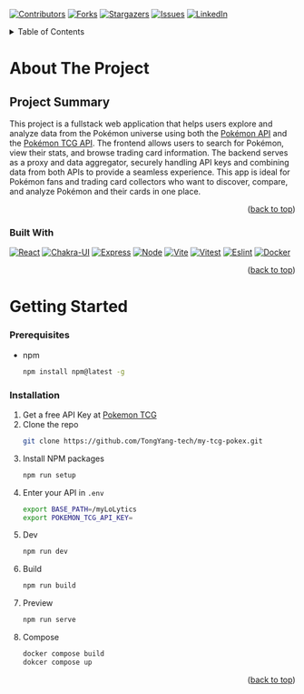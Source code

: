 <a id="readme-top"></a>
<!-- PROJECT SHIELDS -->
<!--
*** I'm using markdown "reference style" links for readability.
*** Reference links are enclosed in brackets [ ] instead of parentheses ( ).
*** See the bottom of this document for the declaration of the reference variables
*** for contributors-url, forks-url, etc. This is an optional, concise syntax you may use.
*** https://www.markdownguide.org/basic-syntax/#reference-style-links
-->
[![Contributors][contributors-shield]][contributors-url]
[![Forks][forks-shield]][forks-url]
[![Stargazers][stars-shield]][stars-url]
[![Issues][issues-shield]][issues-url]
[![LinkedIn][linkedin-shield]][linkedin-url]

<!-- PROJECT LOGO -->
<!-- <br />
<div align="center">
  <a href="https://github.com/othneildrew/Best-README-Template">
    <img src="images/logo.png" alt="Logo" width="80" height="80">
  </a>

  <h3 align="center">Best-README-Template</h3>

  <p align="center">
    An awesome README template to jumpstart your projects!
    <br />
    <a href="https://github.com/othneildrew/Best-README-Template"><strong>Explore the docs »</strong></a>
    <br />
    <br />
    <a href="https://github.com/othneildrew/Best-README-Template">View Demo</a>
    &middot;
    <a href="https://github.com/othneildrew/Best-README-Template/issues/new?labels=bug&template=bug-report---.md">Report Bug</a>
    &middot;
    <a href="https://github.com/othneildrew/Best-README-Template/issues/new?labels=enhancement&template=feature-request---.md">Request Feature</a>
  </p>
</div> -->

<!-- TABLE OF CONTENTS -->
<details>
  <summary>Table of Contents</summary>
  <ol>
    <li>
      <a href="#about-the-project">About The Project</a>
      <ul>
        <li><a href="#built-with">Built With</a></li>
      </ul>
    </li>
    <li>
      <a href="#getting-started">Getting Started</a>
      <ul>
        <li><a href="#prerequisites">Prerequisites</a></li>
        <li><a href="#installation">Installation</a></li>
      </ul>
    </li>
  </ol>
</details>

<!-- ABOUT THE PROJECT -->
# About The Project

<!-- [![Product Name Screen Shot][product-screenshot]](https://example.com) -->

## Project Summary

This project is a fullstack web application that helps users explore and analyze data from the Pokémon universe using both the [Pokémon API](https://pokeapi.co/) and the [Pokémon TCG API](https://pokemontcg.io/). The frontend allows users to search for Pokémon, view their stats, and browse trading card information. The backend serves as a proxy and data aggregator, securely handling API keys and combining data from both APIs to provide a seamless experience. This app is ideal for Pokémon fans and trading card collectors who want to discover, compare, and analyze Pokémon and their cards in one place.

<p align="right">(<a href="#readme-top">back to top</a>)</p>

### Built With

[![React][React.js]][React-url]
[![Chakra-UI][Chakra]][Chakra-url]
[![Express][Express.js]][Express-url]
[![Node][Node.js]][Node-url]
[![Vite][Vite]][Vite-url]
[![Vitest][Vitest]][Vitest-url]
[![Eslint][Eslint]][Eslint-url]
[![Docker][Docker]][Docker-url]

<p align="right">(<a href="#readme-top">back to top</a>)</p>

<!-- GETTING STARTED -->
# Getting Started

### Prerequisites

* npm
  ```sh
  npm install npm@latest -g
  ```

### Installation

1. Get a free API Key at [Pokemon TCG](https://pokemontcg.io/)
2. Clone the repo
   ```sh
   git clone https://github.com/TongYang-tech/my-tcg-pokex.git
   ```
3. Install NPM packages
   ```sh
   npm run setup
   ```
4. Enter your API in `.env`
   ```sh
   export BASE_PATH=/myLoLytics
   export POKEMON_TCG_API_KEY=
   ```
5. Dev
   ```sh
   npm run dev
   ```
6. Build
   ```sh
   npm run build
   ```
7. Preview
   ```sh
   npm run serve
   ```
8. Compose
   ```sh
   docker compose build
   dokcer compose up
   ```

<p align="right">(<a href="#readme-top">back to top</a>)</p>

<!-- MARKDOWN LINKS & IMAGES -->
<!-- https://www.markdownguide.org/basic-syntax/#reference-style-links -->
[contributors-shield]: https://img.shields.io/github/contributors/TongYang-tech/my-tcg-pokex?style=for-the-badge
[contributors-url]: https://github.com/TongYang-tech/my-tcg-pokex/graphs/contributors
[forks-shield]: https://img.shields.io/github/forks/TongYang-tech/my-tcg-pokex?style=for-the-badge
[forks-url]: https://github.com/TongYang-tech/my-tcg-pokex/forks
[stars-shield]: https://img.shields.io/github/stars/TongYang-tech/my-tcg-pokex?style=for-the-badge
[stars-url]: https://github.com/TongYang-tech/my-tcg-pokex/stargazers
[issues-shield]: https://img.shields.io/github/issues/TongYang-tech/my-tcg-pokex?style=for-the-badge
[issues-url]: https://github.com/TongYang-tech/my-tcg-pokex/issues
[linkedin-shield]: https://img.shields.io/badge/-LinkedIn-black.svg?style=for-the-badge&logo=linkedin&colorB=555
[linkedin-url]: https://www.linkedin.com/in/tongyang20
[product-screenshot]: images/screenshot.png
[React.js]: https://img.shields.io/badge/React-20232A?style=for-the-badge&logo=react&logoColor=61DAFB
[React-url]: https://reactjs.org/
[Express.js]: https://img.shields.io/badge/express.js-000000?style=for-the-badge&logo=express&logoColor=white
[Express-url]: https://expressjs.com/
[Node.js]: http://img.shields.io/badge/node.js-339933?style=for-the-badge&logo=Node.js&logoColor=white
[Node-url]: https://nodejs.org/en
[Vite]: https://img.shields.io/badge/Vite-646CFF?style=for-the-badge&logo=Vite&logoColor=white
[Vite-url]: https://vite.dev/
[Vitest]: https://img.shields.io/badge/vitest-6E9F18?style=for-the-badge&logo=vitest&logoColor=white
[Vitest-url]: https://vitest.dev/
[Chakra]: https://shields.io/badge/chakra--ui-black?logo=chakraui&style=for-the-badge
[Chakra-url]: https://chakra-ui.com/
[Eslint]: https://img.shields.io/badge/ESLint-3A33D1?logo=eslint
[Eslint-url]: https://eslint.org/
[Docker]: https://img.shields.io/badge/docker-257bd6?style=for-the-badge&logo=docker&logoColor=white
[Docker-url]: https://docs.docker.com/
